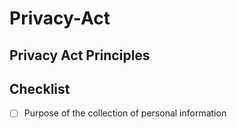 # Privacy-Act

## Privacy Act Principles

## Checklist

-[ ] Purpose of the collection of personal information
